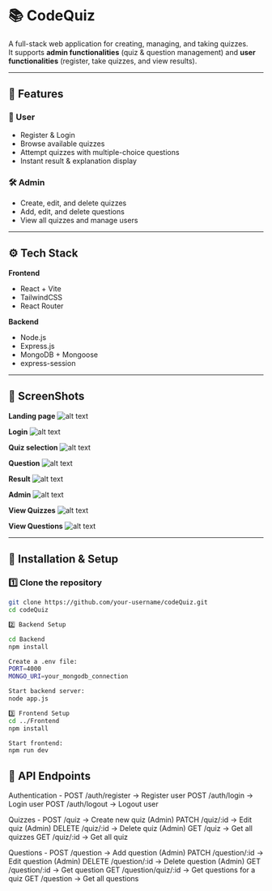 # 📚 CodeQuiz

A full-stack web application for creating, managing, and taking quizzes.  
It supports **admin functionalities** (quiz & question management) and **user functionalities** (register, take quizzes, and view results).

---

## 🚀 Features

### 👤 User
- Register & Login
- Browse available quizzes
- Attempt quizzes with multiple-choice questions
- Instant result & explanation display

### 🛠️ Admin
- Create, edit, and delete quizzes
- Add, edit, and delete questions
- View all quizzes and manage users

---


## ⚙️ Tech Stack

**Frontend**
- React + Vite
- TailwindCSS
- React Router

**Backend**
- Node.js
- Express.js
- MongoDB + Mongoose
- express-session

---

## 📸 ScreenShots

**Landing page**
![alt text](landing.png)

**Login**
![alt text](login.png)

**Quiz selection**
![alt text](quizSelection.png)

**Question**
![alt text](question.png)

**Result**
![alt text](result.png)

**Admin**
![alt text](admin.png)

**View Quizzes**
![alt text](viewQuiz.png)

**View Questions**
![alt text](viewUser.png)

---

## 🔧 Installation & Setup

### 1️⃣ Clone the repository
```bash
git clone https://github.com/your-username/codeQuiz.git
cd codeQuiz

2️⃣ Backend Setup

cd Backend
npm install

Create a .env file:
PORT=4000
MONGO_URI=your_mongodb_connection

Start backend server:
node app.js

3️⃣ Frontend Setup
cd ../Frontend
npm install

Start frontend:
npm run dev


```

## 📌 API Endpoints
Authentication -
POST /auth/register → Register user
POST /auth/login → Login user
POST /auth/logout → Logout user

Quizzes -
POST /quiz → Create new quiz (Admin)
PATCH /quiz/:id → Edit quiz (Admin)
DELETE /quiz/:id → Delete quiz (Admin)
GET /quiz → Get all quizzes
GET /quiz/:id → Get all quiz

Questions -
POST /question → Add question (Admin)
PATCH /question/:id → Edit question (Admin)
DELETE /question/:id → Delete question (Admin)
GET /question/:id → Get question
GET /question/quiz/:id → Get questions for a quiz
GET /question → Get all questions